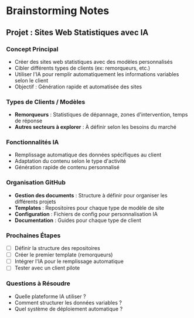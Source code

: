 # Brainstorming Notes

## Projet : Sites Web Statistiques avec IA

### Concept Principal
- Créer des sites web statistiques avec des modèles personnalisés
- Cibler différents types de clients (ex: remorqueurs, etc.)
- Utiliser l'IA pour remplir automatiquement les informations variables selon le client
- Objectif : Génération rapide et automatisée des sites

### Types de Clients / Modèles
- **Remorqueurs** : Statistiques de dépannage, zones d'intervention, temps de réponse
- **Autres secteurs à explorer** : À définir selon les besoins du marché

### Fonctionnalités IA
- Remplissage automatique des données spécifiques au client
- Adaptation du contenu selon le type d'activité
- Génération rapide de contenu personnalisé

### Organisation GitHub
- **Gestion des documents** : Structure à définir pour organiser les différents projets
- **Templates** : Repositoires pour chaque type de modèle de site
- **Configuration** : Fichiers de config pour personnalisation IA
- **Documentation** : Guides pour chaque type de client

### Prochaines Étapes
- [ ] Définir la structure des repositoires
- [ ] Créer le premier template (remorqueurs)
- [ ] Intégrer l'IA pour le remplissage automatique
- [ ] Tester avec un client pilote

### Questions à Résoudre
- Quelle plateforme IA utiliser ?
- Comment structurer les données variables ?
- Quel système de déploiement automatique ?